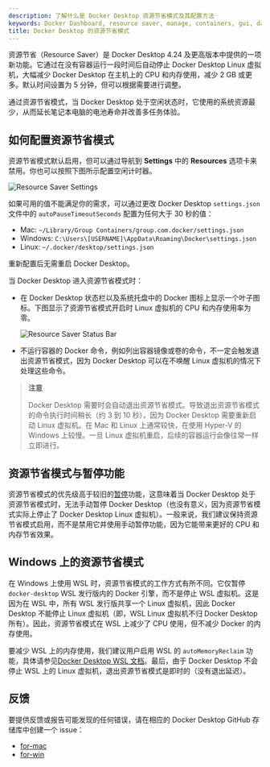 ```yaml
---
description: 了解什么是 Docker Desktop 资源节省模式及其配置方法
keywords: Docker Dashboard, resource saver, manage, containers, gui, dashboard, user manual
title: Docker Desktop 的资源节省模式
---
```


资源节省（Resource Saver）是 Docker Desktop 4.24 及更高版本中提供的一项新功能。它通过在没有容器运行一段时间后自动停止 Docker Desktop Linux 虚拟机，大幅减少 Docker Desktop 在主机上的 CPU 和内存使用，减少 2 GB 或更多。默认时间设置为 5 分钟，但可以根据需要进行调整。

通过资源节省模式，当 Docker Desktop 处于空闲状态时，它使用的系统资源最少，从而延长笔记本电脑的电池寿命并改善多任务体验。

## 如何配置资源节省模式

资源节省模式默认启用，但可以通过导航到 **Settings** 中的 **Resources** 选项卡来禁用。你也可以按照下图所示配置空闲计时器。

![Resource Saver Settings](../images/resource-saver-settings.png)

如果可用的值不能满足你的需求，可以通过更改 Docker Desktop `settings.json` 文件中的 `autoPauseTimeoutSeconds` 配置为任何大于 30 秒的值：

- Mac: `~/Library/Group Containers/group.com.docker/settings.json`
- Windows: `C:\Users\[USERNAME]\AppData\Roaming\Docker\settings.json`
- Linux: `~/.docker/desktop/settings.json`

重新配置后无需重启 Docker Desktop。

当 Docker Desktop 进入资源节省模式时：
- 在 Docker Desktop 状态栏以及系统托盘中的 Docker 图标上显示一个叶子图标。下图显示了资源节省模式开启时 Linux 虚拟机的 CPU 和内存使用率为零。

  ![Resource Saver Status Bar](../images/resource-saver-status-bar.png)

- 不运行容器的 Docker 命令，例如列出容器镜像或卷的命令，不一定会触发退出资源节省模式，因为 Docker Desktop 可以在不唤醒 Linux 虚拟机的情况下处理这些命令。

> **注意**
>
> Docker Desktop 需要时会自动退出资源节省模式。导致退出资源节省模式的命令执行时间稍长（约 3 到 10 秒），因为 Docker Desktop 需要重新启动 Linux 虚拟机。在 Mac 和 Linux 上通常较快，在使用 Hyper-V 的 Windows 上较慢。一旦 Linux 虚拟机重启，后续的容器运行会像往常一样立即进行。

## 资源节省模式与暂停功能

资源节省模式的优先级高于较旧的[暂停](pause.md)功能，这意味着当 Docker Desktop 处于资源节省模式时，无法手动暂停 Docker Desktop（也没有意义，因为资源节省模式实际上停止了 Docker Desktop Linux 虚拟机）。一般来说，我们建议保持资源节省模式启用，而不是禁用它并使用手动暂停功能，因为它能带来更好的 CPU 和内存节省效果。

## Windows 上的资源节省模式

在 Windows 上使用 WSL 时，资源节省模式的工作方式有所不同。它仅暂停 `docker-desktop` WSL 发行版内的 Docker 引擎，而不是停止 WSL 虚拟机。这是因为在 WSL 中，所有 WSL 发行版共享一个 Linux 虚拟机，因此 Docker Desktop 不能停止 Linux 虚拟机（即，WSL Linux 虚拟机不归 Docker Desktop 所有）。因此，资源节省模式在 WSL 上减少了 CPU 使用，但不减少 Docker 的内存使用。

要减少 WSL 上的内存使用，我们建议用户启用 WSL 的 `autoMemoryReclaim` 功能，具体请参见[Docker Desktop WSL 文档](../wsl/_index.md)。最后，由于 Docker Desktop 不会停止 WSL 上的 Linux 虚拟机，退出资源节省模式是即时的（没有退出延迟）。

## 反馈

要提供反馈或报告可能发现的任何错误，请在相应的 Docker Desktop GitHub 存储库中创建一个 issue：

- [for-mac](https://github.com/docker/for-mac)
- [for-win](https://github.com/docker/for-win)
